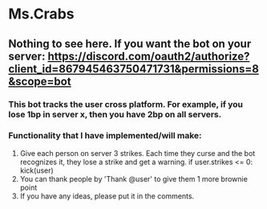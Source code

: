 # Ms.Crabs
## Nothing to see here. If you want the bot on your server: https://discord.com/oauth2/authorize?client_id=867945463750471731&permissions=8&scope=bot
### This bot tracks the user cross platform. For example, if you lose 1bp in server x, then you have 2bp on all servers.
### Functionality that I have implemented/will make:
1. Give each person on server 3 strikes. Each time they curse and the bot recognizes it, they lose a strike and get a warning. 
   if user.strikes <= 0:
      kick(user)
2. You can thank people by 'Thank @user' to give them 1 more brownie point     
3. If you have any ideas, please put it in the comments.
